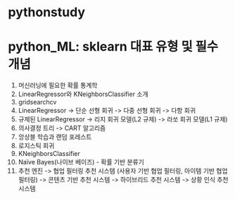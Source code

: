 # pythonstudy
# python_ML: sklearn 대표 유형 및 필수 개념
1. 머신러닝에 필요한 확률 통계학
2. LinearRegressor와 KNeighborsClassifier 소개
3. gridsearchcv
4. LinearRegressor
   -> 단순 선형 회귀
   -> 다중 선형 회귀
   -> 다항 회귀
5. 규제된 LinearRegressor
   -> 리지 회귀 모델(L2 규제)
   -> 라쏘 회귀 모델(L1 규제)
6. 의사결정 트리
   -> CART 알고리즘
7. 앙상블 학습과 랜덤 포레스트
8. 로지스틱 회귀
9. KNeighborsClassifier
10. Naïve Bayes(나이브 베이즈) - 확률 기반 분류기
11. 추천 엔진
    -> 협업 필터링 추천 시스템
       (사용자 기반 협업 필터링, 아이템 기반 협업 필터링)
    -> 콘텐츠 기반 추천 시스템
    -> 하이브리드 추천 시스템
    -> 상황 인식 추천 시스템
